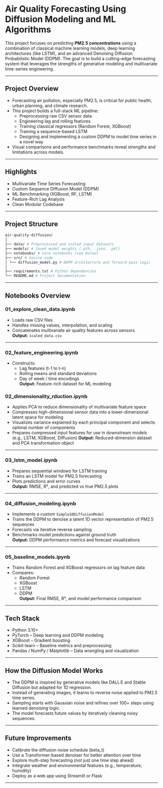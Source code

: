 # Air Quality Forecasting Using Diffusion Modeling and ML Algorithms

This project focuses on predicting **PM2.5 concentrations** using a combination of classical machine learning models, deep learning architectures (like LSTM), and an advanced Denoising Diffusion Probabilistic Model (DDPM). The goal is to build a cutting-edge forecasting system that leverages the strengths of generative modeling and multivariate time-series engineering.

---

## Project Overview

- Forecasting air pollution, especially PM2.5, is critical for public health, urban planning, and climate research.
- This project builds a full-stack ML pipeline:
  - Preprocessing raw CSV sensor data
  - Engineering lag and rolling features
  - Training classical regressors (Random Forest, XGBoost)
  - Training a sequence-based LSTM
  - Designing and implementing a custom DDPM to model time series in a novel way
- Visual comparisons and performance benchmarks reveal strengths and limitations across models.

---

## Highlights

- Multivariate Time Series Forecasting  
- Custom Sequence Diffusion Model (DDPM)  
- ML Benchmarking (XGBoost, RF, LSTM)  
- Feature-Rich Lag Analysis  
- Clean Modular Codebase  

---

## Project Structure

```bash
air-quality-diffusion/
│
├── data/ # Preprocessed and scaled input datasets
├── models/ # Saved model weights (.pth, .json, .pkl)
├── notebooks/ # Core notebooks (see below)
├── src/ # Source code
│ └── diffusion_model.py # DDPM architecture and forward pass logic
│
├── requirements.txt # Python dependencies
└── README.md # Project documentation
```

---

## Notebooks Overview

### 01_explore_clean_data.ipynb

- Loads raw CSV files  
- Handles missing values, interpolation, and scaling  
- Concatenates multivariate air quality features across sensors  
**Output:** `scaled_data.csv`

---

### 02_feature_engineering.ipynb

- Constructs:
  - Lag features (t-1 to t-n)
  - Rolling means and standard deviations
  - Day of week / time encodings  
**Output:** Feature-rich dataset for ML modeling

### 02_dimensionality_rduction.ipynb

- Applies PCA to reduce dimensionality of multivariate feature space
- Compresses high-dimensional sensor data into a lower-dimensional latent space for modeling
- Visualizes variance explained by each principal component and selects optimal number of components
- Prepares compressed input features for use in downstream models (e.g., LSTM, XGBoost, Diffusion)
**Output:** Reduced-dimension dataset and PCA transformation object

---

### 03_lstm_model.ipynb

- Prepares sequential windows for LSTM training  
- Trains an LSTM model for PM2.5 forecasting  
- Plots predictions and error curves  
**Output:** RMSE, R², and predicted vs true PM2.5 plots

---

### 04_diffusion_modeling.ipynb

- Implements a custom `Simple1DDiffusionModel`  
- Trains the DDPM to denoise a latent 1D vector representation of PM2.5 sequences  
- Forecasts via iterative reverse sampling  
- Benchmarks model predictions against ground truth  
**Output:** DDPM performance metrics and forecast visualizations

---

### 05_baseline_models.ipynb

- Trains Random Forest and XGBoost regressors on lag feature data  
- Compares:
  - Random Forest
  - XGBoost
  - LSTM
  - DDPM  
**Output:** Final RMSE, R², and model performance comparison

---

## Tech Stack

- Python 3.10+  
- PyTorch – Deep learning and DDPM modeling  
- XGBoost – Gradient boosting  
- Scikit-learn – Baseline metrics and preprocessing  
- Pandas / NumPy / Matplotlib – Data wrangling and visualization  

---

## How the Diffusion Model Works

- The DDPM is inspired by generative models like DALL·E and Stable Diffusion but adapted for 1D regression.
- Instead of generating images, it learns to reverse noise applied to PM2.5 time series.
- Sampling starts with Gaussian noise and refines over 100+ steps using learned denoising logic.
- The model forecasts future values by iteratively cleaning noisy sequences.

---

## Future Improvements

- Calibrate the diffusion noise schedule (beta_t)  
- Use a Transformer-based denoiser for better attention over time  
- Explore multi-step forecasting (not just one time step ahead)  
- Integrate weather and environmental features (e.g., temperature, humidity)  
- Deploy as a web app using Streamlit or Flask  

---
